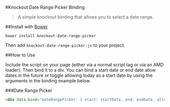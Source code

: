 #Knockout Date Range Picker Binding

> A simple knockout binding that allows you to select a date range.

##Install with [Bower](http://bower.io/)

```
bower install knockout-date-range-picker
```

Then add `knockout-date-range-picker.js` to your project.

##How to Use

Include the script on your page (either via a normal script tag or via an AMD loader). Then bind it to a div.
You can bind a start date or end date allow dates in the future or toggle allowing today as a start date by using the arguments in the binding example below.

###Date Range Picker
```html
<div data-bind="dateRangePicker: { start: startDate, end: endDate, allowFutureDates: false, allowTodayStartDate: false }">
```

